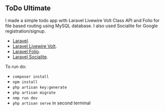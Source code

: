 ## ToDo Ultimate

I made a simple todo app with Laravel Livewire Volt Class API and Folio for file based routing using MySQL database. I also used Socialite for Google registration/signup. 

- [Laravel](https://laravel.com/docs/).
- [Laravel Livewire Volt](https://livewire.laravel.com/docs/volt).
- [Laravel Folio](https://laravel.com/docs/11.x/folio#main-content).
- [Laravel Socialite](https://laravel.com/docs/11.x/socialite).

To run do: 

- ```composer install```
- ```npm install```
- ```php artisan key:generate```
- ```php artisan migrate```
- ```nmp run dev```
- ```php artisan serve``` in second terminal



